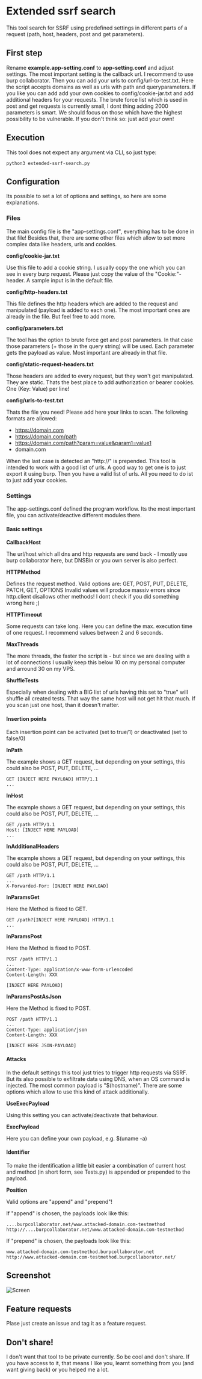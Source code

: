 # Extended ssrf search

This tool search for SSRF using predefined settings in different parts of a request (path, host, headers, post and get parameters).

## First step

Rename __example.app-setting.conf__ to __app-setting.conf__ and adjust settings. The most important setting is the callback url. I 
recommend to use burp collaborator.
Then you can add your urls to config/url-to-test.txt. Here the script accepts domains as well as urls with path and queryparameters.
If you like you can add add your own cookies to config/cookie-jar.txt and add additional headers for your requests. The brute force list
which is used in post and get requests is currently small, I dont thing adding 2000 parameters is smart. We should focus on those
which have the highest possibility to be vulnerable. If you don't think so: just add your own!

## Execution

This tool does not expect any argument via CLI, so just type:
```
python3 extended-ssrf-search.py
```

## Configuration

Its possible to set a lot of options and settings, so here are some explanations.

### Files

The main config file is the "app-settings.conf", everything has to be done in that file! Besides that, there are some 
other files which allow to set more complex data like headers, urls and cookies.

__config/cookie-jar.txt__

Use this file to add a cookie string. I usually copy the one which you can see in every burp request. Please just copy the 
value of the "Cookie:"-header. A sample input is in the default file.

__config/http-headers.txt__

This file defines the http headers which are added to the request and manipulated (payload is added to each one). The 
most important ones are already in the file. But feel free to add more.

__config/parameters.txt__

The tool has the option to brute force get and post parameters. In that case those parameters (+ those in the query string)
will be used. Each parameter gets the payload as value. Most important are already in that file.

__config/static-request-headers.txt__

Those headers are added to every request, but they won't get manipulated. They are static. Thats the best place to add 
authorization or bearer cookies. One (Key: Value) per line!

__config/urls-to-test.txt__

Thats the file you need! Please add here your links to scan. The following formats are allowed:

* https://domain.com
* https://domain.com/path
* https://domain.com/path?param=value&param1=value1
* domain.com

When the last case is detected an "http://" is prepended. This tool is intended to work with a good list of urls.
A good way to get one is to just export it using burp. Then you have a valid list of urls. All you need to do ist to just
add your cookies.

### Settings

The app-settings.conf defined the program workflow. Its the most important file, you can activate/deactive different
modules there.

#### Basic settings

__CallbackHost__

The url/host which all dns and http requests are send back - I mostly use burp collaborator here, but DNSBin or you own 
server is also perfect. 

__HTTPMethod__

Defines the request method. Valid options are: GET, POST, PUT, DELETE, PATCH, GET, OPTIONS
Invalid values will produce massiv errors since http.client disallows other methods! I dont check 
if you did something wrong here ;)

__HTTPTimeout__

Some requests can take long. Here you can define the max. execution time of one request. I recommend values
between 2 and 6 seconds.

__MaxThreads__

The more threads, the faster the script is - but since we are dealing with a lot of connections I usually keep this below
10 on my personal computer and arround 30 on my VPS.

__ShuffleTests__

Especially when dealing with a BIG list of urls having this set to "true" will shuffle all created tests. That way the same host 
will not get hit that much. If you scan just one host, than it doesn't matter.


#### Insertion points

Each insertion point can be activated (set to true/1) or deactivated (set to false/0)

__InPath__

The example shows a GET request, but depending on your settings, this could also be
POST, PUT, DELETE, ...

```
GET [INJECT HERE PAYLOAD] HTTP/1.1
...
```

__InHost__

The example shows a GET request, but depending on your settings, this could also be
POST, PUT, DELETE, ...

```
GET /path HTTP/1.1
Host: [INJECT HERE PAYLOAD]
...
```

__InAdditionalHeaders__

The example shows a GET request, but depending on your settings, this could also be
POST, PUT, DELETE, ...

```
GET /path HTTP/1.1
...
X-Forwarded-For: [INJECT HERE PAYLOAD]
```

__InParamsGet__

Here the Method is fixed to GET.

```
GET /path?[INJECT HERE PAYLOAD] HTTP/1.1
...
```

__InParamsPost__

Here the Method is fixed to POST.

```
POST /path HTTP/1.1
...
Content-Type: application/x-www-form-urlencoded
Content-Length: XXX

[INJECT HERE PAYLOAD]
```

__InParamsPostAsJson__

Here the Method is fixed to POST.

```
POST /path HTTP/1.1
...
Content-Type: application/json
Content-Length: XXX

[INJECT HERE JSON-PAYLOAD]
```

#### Attacks

In the default settings this tool just tries to trigger http requests via SSRF. But its also possible to exfiltrate data
using DNS, when an OS command is injected. The most common payload is "$(hostname)". There are some options
which allow to use this kind of attack additionally. 

__UseExecPayload__

Using this setting you can activate/deactivate that behaviour.

__ExecPayload__

Here you can define your own payload, e.g. $(uname -a)

#### Identifier

To make the identification a little bit easier a combination of current host and method (in short form, see Tests.py) is 
appended or prepended to the payload.

__Position__ 

Valid options are "append" and "prepend"!

If "append" is chosen, the payloads look like this:

```
....burpcollaborator.net/www.attacked-domain.com-testmethod
http://....burpcollaborator.net/www.attacked-domain.com-testmethod
```

If "prepend" is chosen, the payloads look like this:

```
www.attacked-domain.com-testmethod.burpcollaborator.net
http://www.attacked-domain.com-testmethod.burpcollaborator.net/
```

## Screenshot

![Screen](https://i.imgur.com/volrC1B.png)

## Feature requests

Plase just create an issue and tag it as a feature request.

## Don't share!

I don't want that tool to be private currently. So be cool and don't share. If you have access to it, that means I like you,
learnt something from you (and want giving back) or you helped me a lot.